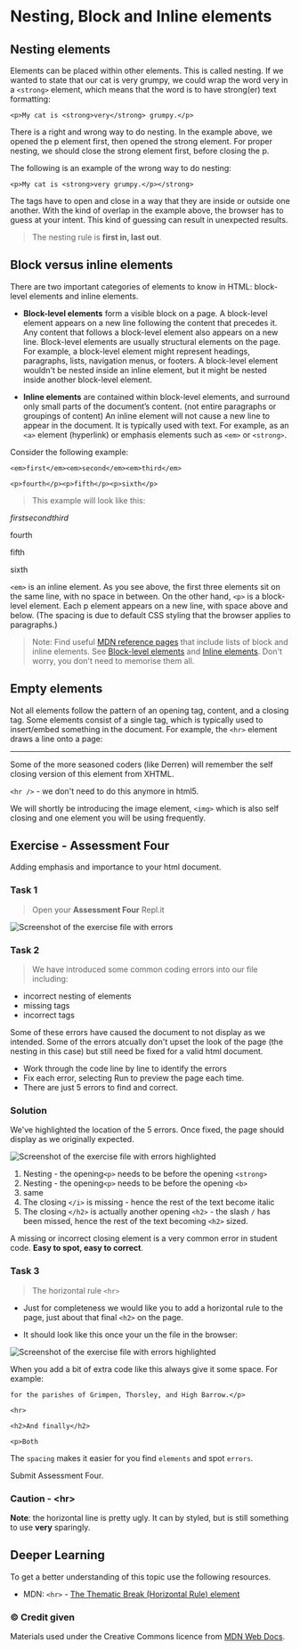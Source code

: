 # Nesting, Block and Inline elements

## Nesting elements

Elements can be placed within other elements. This is called nesting. If we wanted to state that our cat is very grumpy, we could wrap the word very in a `<strong>` element, which means that the word is to have strong(er) text formatting:

```
<p>My cat is <strong>very</strong> grumpy.</p>
```

There is a right and wrong way to do nesting. In the example above, we opened the p element first, then opened the strong element. For proper nesting, we should close the strong element first, before closing the p.

The following is an example of the wrong way to do nesting:

```
<p>My cat is <strong>very grumpy.</p></strong>
```

The tags have to open and close in a way that they are inside or outside one another. With the kind of overlap in the example above, the browser has to guess at your intent. This kind of guessing can result in unexpected results.

> The nesting rule is **first in, last out**.

## Block versus inline elements

There are two important categories of elements to know in HTML: block-level elements and inline elements.

- **Block-level elements** form a visible block on a page. A block-level element appears on a new line following the content that precedes it. Any content that follows a block-level element also appears on a new line. Block-level elements are usually structural elements on the page. For example, a block-level element might represent headings, paragraphs, lists, navigation menus, or footers. A block-level element wouldn't be nested inside an inline element, but it might be nested inside another block-level element.

- **Inline elements** are contained within block-level elements, and surround only small parts of the document’s content. (not entire paragraphs or groupings of content) An inline element will not cause a new line to appear in the document. It is typically used with text. For example, as an `<a>` element (hyperlink) or emphasis elements such as `<em>` or `<strong>`.

Consider the following example:

```
<em>first</em><em>second</em><em>third</em>

<p>fourth</p><p>fifth</p><p>sixth</p>
```

> This example will look like this:

<em>first</em><em>second</em><em>third</em>

<p>fourth</p><p>fifth</p><p>sixth</p>

`<em>` is an inline element. As you see above, the first three elements sit on the same line, with no space in between. On the other hand, `<p>` is a block-level element. Each p element appears on a new line, with space above and below. (The spacing is due to default CSS styling that the browser applies to paragraphs.)

> Note: Find useful [MDN reference pages](https://developer.mozilla.org/en-US/docs/Web/HTML/Reference) that include lists of block and inline elements. See [Block-level elements](https://developer.mozilla.org/en-US/docs/Web/HTML/Block-level_elements) and [Inline elements](https://developer.mozilla.org/en-US/docs/Web/HTML/Inline_elements). Don't worry, you don't need to memorise them all.

## Empty elements

Not all elements follow the pattern of an opening tag, content, and a closing tag. Some elements consist of a single tag, which is typically used to insert/embed something in the document. For example, the `<hr>` element draws a line onto a page:

<hr> 

Some of the more seasoned coders (like Derren) will remember the self closing version of this element from XHTML.

`<hr />` - we don't need to do this anymore in html5.

We will shortly be introducing the image element, `<img>` which is also self closing and one element you will be using frequently.

<!-- div class="exercise" -->
## Exercise - Assessment Four

Adding emphasis and importance to your html document.

### Task 1

> Open your **Assessment Four** Repl.it

<img src="media/nesting.png" alt="Screenshot of the exercise file with errors">

### Task 2

> We have introduced some common coding errors into our file including:

- incorrect nesting of elements
- missing tags
- incorrect tags

Some of these errors have caused the document to not display as we intended. Some of the errors atcually don't upset the look of the page (the nesting in this case) but still need be fixed for a valid html document.

- Work through the code line by line to identify the errors
- Fix each error, selecting Run to preview the page each time.
- There are just 5 errors to find and correct.

### Solution

We've highlighted the location of the 5 errors. Once fixed, the page should display as we originally expected.

<img src="media/nesting-errors.png" alt="Screenshot of the exercise file with errors highlighted">

1. Nesting - the opening`<p>` needs to be before the opening `<strong>`
1. Nesting - the opening`<p>` needs to be before the opening `<b>`
1. same
1. The closing `</i>` is missing - hence the rest of the text become italic
1. The closing `</h2>` is actually another opening `<h2>` - the slash `/` has been missed, hence the rest of the text becoming `<h2>` sized.

A missing or incorrect closing element is a very common error in student code. **Easy to spot, easy to correct**.

### Task 3

> The horizontal rule `<hr>`

- Just for completeness we would like you to add a horizontal rule to the page, just about that final `<h2>` on the page.

- It should look like this once your un the file in the browser:

<img src="media/hr-added.png" alt="Screenshot of the exercise file with errors highlighted">

When you add a bit of extra code like this always give it some space. For example:

```
for the parishes of Grimpen, Thorsley, and High Barrow.</p>

<hr>

<h2>And finally</h2>

<p>Both 

```


The `spacing` makes it easier for you find `elements` and spot `errors`.

<!-- end div -->


<p class="submit-work">Submit Assessment Four.</p>



<h3 class="warning">Caution - &lt;hr&gt;</h3>

**Note**: the horizontal line is pretty ugly. It can by styled, but is still something to use **very** sparingly. 



<h2 class="deep">Deeper Learning</h2>

To get a better understanding of this topic use the following resources.

- MDN: `<hr>` - [The Thematic Break (Horizontal Rule) element](https://developer.mozilla.org/en-US/docs/Web/HTML/Element/hr)


### &copy; Credit given

Materials used under the Creative Commons licence from [MDN Web Docs](https://developer.mozilla.org/en-US/docs/Web/HTML).